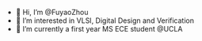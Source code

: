 - 👋 Hi, I’m @FuyaoZhou
- 👀 I’m interested in VLSI, Digital Design and Verification
- 🌱 I’m currently a first year MS ECE student @UCLA
<!---- 💞️ I’m looking to collaborate on (I don't know)
- 📫 How to reach me (gagagagag)


FuyaoZhou/FuyaoZhou is a ✨ special ✨ repository because its `README.md` (this file) appears on your GitHub profile.
You can click the Preview link to take a look at your changes.
--->
